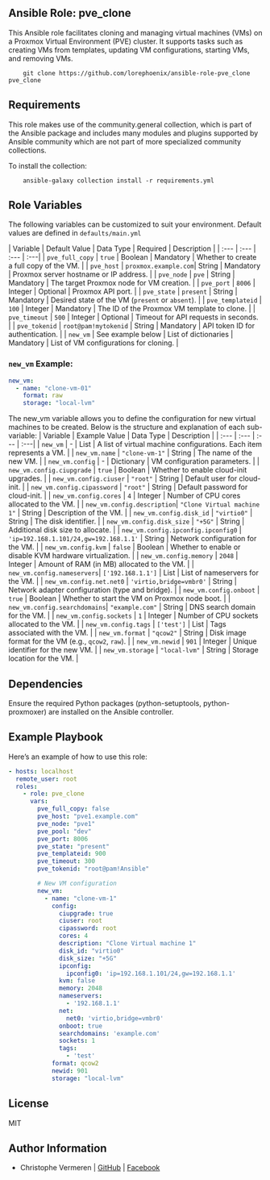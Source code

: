 Ansible Role: pve_clone
------------

This Ansible role facilitates cloning and managing virtual machines (VMs) on a Proxmox Virtual Environment (PVE) cluster. It supports tasks such as creating VMs from templates, updating VM configurations, starting VMs, and removing VMs.

```
    git clone https://github.com/lorephoenix/ansible-role-pve_clone pve_clone
```

Requirements
------------

This role makes use of the community.general collection, which is part of the Ansible package and includes many modules and plugins supported by Ansible community which are not part of more specialized community collections.

To install the collection:
```
    ansible-galaxy collection install -r requirements.yml
```

Role Variables
--------------

The following variables can be customized to suit your environment. Default values are defined in `defaults/main.yml`

| Variable | Default Value | Data Type | Required | Description |
| :--- | :--- | :--- | :---|
| `pve_full_copy`  | `true`               | Boolean               | Mandatory | Whether to create a full copy of the VM.         |
| `pve_host`       | `proxmox.example.com`| String                | Mandatory | Proxmox server hostname or IP address.           |
| `pve_node`       | `pve`                | String                | Mandatory | The target Proxmox node for VM creation.         |
| `pve_port`       | `8006`               | Integer               | Optional  |	Proxmox API port.                                |
| `pve_state`      | `present`            | String                | Mandatory | Desired state of the VM (`present` or `absent`). |
| `pve_templateid` | `100`                | Integer               | Mandatory | The ID of the Proxmox VM template to clone.      |
| `pve_timeout`    | `500`                | Integer               | Optional  | Timeout for API requests in seconds.             |
| `pve_tokenid`    | `root@pam!mytokenid` | String                | Mandatory | API token ID for authentication.                 |
| `new_vm`         | See example below    | List of dictionaries  | Mandatory | List of VM configurations for cloning.           |

### `new_vm` Example:

```yaml
new_vm:
  - name: "clone-vm-01"
    format: raw
    storage: "local-lvm"
```

The new_vm variable allows you to define the configuration for new virtual machines to be created. Below is the structure and explanation of each sub-variable:
| Variable | Example Value | Data Type | Description |
| :--- | :--- | :--- | :---|
| `new_vm`                   | -                                      | List         | A list of virtual machine configurations. Each item represents a VM.       |
| `new_vm.name`              | `"clone-vm-1"`                         | String       | The name of the new VM.                                                    |
| `new_vm.config`            | -                                      | Dictionary   | VM configuration parameters.                                               |
| `new_vm.config.ciupgrade`  | `true`                                 | Boolean      | Whether to enable cloud-init upgrades.                                     |
| `new_vm.config.ciuser`     | `"root"`                               | String       | Default user for cloud-init.                                               |
| `new_vm.config.cipassword` | `"root"`                               | String       | Default password for cloud-init.                                           |
| `new_vm.config.cores`      | `4`                                    | Integer      | Number of CPU cores allocated to the VM.                                   |
| `new_vm.config.description`| `"Clone Virtual machine 1"`            | String       | Description of the VM.                                                     |
| `new_vm.config.disk_id`    | `"virtio0"`                            | String       | The disk identifier.                                                       |
| `new_vm.config.disk_size`  | `"+5G"`                                | String       | Additional disk size to allocate.                                          |
| `new_vm.config.ipconfig.ipconfig0` | `'ip=192.168.1.101/24,gw=192.168.1.1'` | String | Network configuration for the VM.                                          |
| `new_vm.config.kvm`        | `false`                                | Boolean      | Whether to enable or disable KVM hardware virtualization.                  |
| `new_vm.config.memory`     | `2048`                                 | Integer      | Amount of RAM (in MB) allocated to the VM.                                 |
| `new_vm.config.nameservers`| `['192.168.1.1']`                      | List         | List of nameservers for the VM.                                            |
| `new_vm.config.net.net0`   | `'virtio,bridge=vmbr0'`                | String       | Network adapter configuration (type and bridge).                           |
| `new_vm.config.onboot`     | `true`                                 | Boolean      | Whether to start the VM on Proxmox node boot.                              |
| `new_vm.config.searchdomains`| `"example.com"`                      | String       | DNS search domain for the VM.                                              |
| `new_vm.config.sockets`    | `1`                                    | Integer      | Number of CPU sockets allocated to the VM.                                 |
| `new_vm.config.tags`       | `['test']`                             | List         | Tags associated with the VM.                                               |
| `new_vm.format`            | `"qcow2"`                              | String       | Disk image format for the VM (e.g., `qcow2`, `raw`).                       |
| `new_vm.newid`             | `901`                                  | Integer      | Unique identifier for the new VM.                                          |
| `new_vm.storage`           | `"local-lvm"`                          | String       | Storage location for the VM.                                               |

Dependencies
------------

Ensure the required Python packages (python-setuptools, python-proxmoxer) are installed on the Ansible controller.

Example Playbook
-------

Here’s an example of how to use this role:

```yaml
- hosts: localhost
  remote_user: root
  roles:
    - role: pve_clone
      vars:
        pve_full_copy: false
        pve_host: "pve1.example.com"
        pve_node: "pve1"
        pve_pool: "dev"
        pve_port: 8006
        pve_state: "present"
        pve_templateid: 900
        pve_timeout: 300
        pve_tokenid: "root@pam!Ansible"

        # New VM configuration
        new_vm:
          - name: "clone-vm-1"
            config:
              ciupgrade: true
              ciuser: root
              cipassword: root
              cores: 4
              description: "Clone Virtual machine 1"
              disk_id: "virtio0"
              disk_size: "+5G"
              ipconfig:
                ipconfig0: 'ip=192.168.1.101/24,gw=192.168.1.1'
              kvm: false
              memory: 2048
              nameservers:
                - '192.168.1.1'
              net:
                net0: 'virtio,bridge=vmbr0'
              onboot: true
              searchdomains: 'example.com'
              sockets: 1
              tags:
                - 'test'
            format: qcow2
            newid: 901
            storage: "local-lvm"
```

License
-------

MIT

Author Information
------------------

- Christophe Vermeren | [GitHub](https://github.com/lorephoenix) | [Facebook](https://www.facebook.com/cvermeren)
